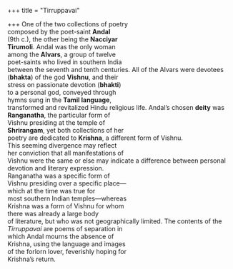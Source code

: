 +++
title = "Tirruppavai"

+++
One of the two collections of poetry  
composed by the poet-saint **Andal**  
(9th c.), the other being the **Nacciyar**  
**Tirumoli**. Andal was the only woman  
among the **Alvars**, a group of twelve  
poet-saints who lived in southern India  
between the seventh and tenth centuries. All of the Alvars were devotees  
(**bhakta**) of the god **Vishnu**, and their  
stress on passionate devotion (**bhakti**)  
to a personal god, conveyed through  
hymns sung in the **Tamil language**,  
transformed and revitalized Hindu religious life. Andal’s chosen **deity** was  
**Ranganatha**, the particular form of  
Vishnu presiding at the temple of  
**Shrirangam**, yet both collections of her  
poetry are dedicated to **Krishna**, a different form of Vishnu.  
This seeming divergence may reflect  
her conviction that all manifestations of  
Vishnu were the same or else may indicate a difference between personal  
devotion and literary expression.  
Ranganatha was a specific form of  
Vishnu presiding over a specific place—  
which at the time was true for  
most southern Indian temples—whereas  
Krishna was a form of Vishnu for whom  
there was already a large body  
of literature, but who was not geographically limited. The contents of the  
*Tirruppavai* are poems of separation in  
which Andal mourns the absence of  
Krishna, using the language and images  
of the forlorn lover, feverishly hoping for  
Krishna’s return.
